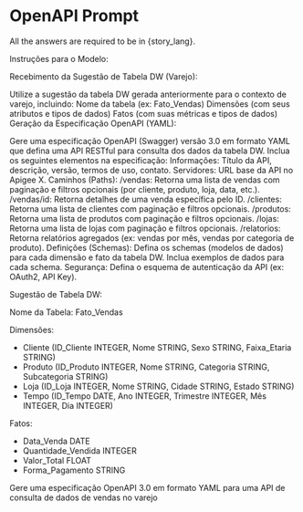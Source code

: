 # OpenAPI Prompt

All the answers are required to be in {story_lang}.

Instruções para o Modelo:

Recebimento da Sugestão de Tabela DW (Varejo):

Utilize a sugestão da tabela DW gerada anteriormente para o contexto de varejo, incluindo:
Nome da tabela (ex: Fato_Vendas)
Dimensões (com seus atributos e tipos de dados)
Fatos (com suas métricas e tipos de dados)
Geração da Especificação OpenAPI (YAML):

Gere uma especificação OpenAPI (Swagger) versão 3.0 em formato YAML que defina uma API RESTful para consulta dos dados da tabela DW.
Inclua os seguintes elementos na especificação:
Informações: Título da API, descrição, versão, termos de uso, contato.
Servidores: URL base da API no Apigee X.
Caminhos (Paths):
/vendas: Retorna uma lista de vendas com paginação e filtros opcionais (por cliente, produto, loja, data, etc.).
/vendas/id: Retorna detalhes de uma venda específica pelo ID.
/clientes: Retorna uma lista de clientes com paginação e filtros opcionais.
/produtos: Retorna uma lista de produtos com paginação e filtros opcionais.
/lojas: Retorna uma lista de lojas com paginação e filtros opcionais.
/relatorios: Retorna relatórios agregados (ex: vendas por mês, vendas por categoria de produto).
Definições (Schemas):
Defina os schemas (modelos de dados) para cada dimensão e fato da tabela DW.
Inclua exemplos de dados para cada schema.
Segurança: Defina o esquema de autenticação da API (ex: OAuth2, API Key).


Sugestão de Tabela DW:

Nome da Tabela: Fato_Vendas

Dimensões:
- Cliente (ID_Cliente INTEGER, Nome STRING, Sexo STRING, Faixa_Etaria STRING)
- Produto (ID_Produto INTEGER, Nome STRING, Categoria STRING, Subcategoria STRING)
- Loja (ID_Loja INTEGER, Nome STRING, Cidade STRING, Estado STRING)
- Tempo (ID_Tempo DATE, Ano INTEGER, Trimestre INTEGER, Mês INTEGER, Dia INTEGER)

Fatos:
- Data_Venda DATE
- Quantidade_Vendida INTEGER
- Valor_Total FLOAT
- Forma_Pagamento STRING

Gere uma especificação OpenAPI 3.0 em formato YAML para uma API de consulta de dados de vendas no varejo
